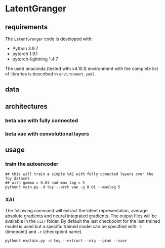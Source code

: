 # LatentGranger 

## requirements 

The `LatentGranger` code is developed with: 

- Python 3.9.7 
- pytorch 1.9.1  
- pytorch-lightning 1.4.7

The used anaconda (tested with v4.10.1) environment with the complete list of
libraries is  described in `environment.yaml`.  

## data

## architectures

### beta vae with fully connected

### beta vae with convolutional layers

## usage 



### train the autoencoder 

```
## this will train a simple VAE with fully conected layers over the Toy dataset 
## with gamma = 0.01 nad max lag = 5
python3 main.py -d toy --arch vae -g 0.01 --maxlag 5  
```

### XAI

The following command will extract the latent representation, average absolute gradients and 
neural integrated gradients. The output files will be available in the `viz/` folder. 
By default the last checkpoint for the last trained model is used but a specific trained model can 
be specified with `-t` (timepoint) and `-c` (checkpoint name).  

```
python3 explain.py -d toy --extract --nig --grad --save
```
